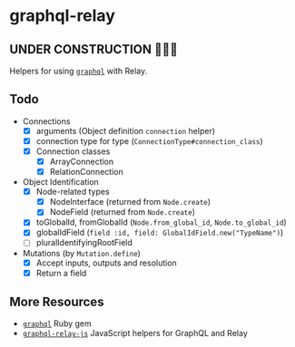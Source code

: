 # graphql-relay

## UNDER CONSTRUCTION 👷🏽🚧

Helpers for using [`graphql`](https://github.com/rmosolgo/graphql-ruby) with Relay.

## Todo

- Connections
  - [x] arguments (Object definition `connection` helper)
  - [x] connection type for type (`ConnectionType#connection_class`)
  - [x] Connection classes
    - [x] ArrayConnection
    - [x] RelationConnection

- Object Identification
  - [x] Node-related types
      - [x] NodeInterface (returned from `Node.create`)
      - [x] NodeField (returned from `Node.create`)
  - [x] toGlobalId, fromGlobalId (`Node.from_global_id`, `Node.to_global_id`)
  - [x] globalIdField (`field :id, field: GlobalIdField.new("TypeName")`)
  - [ ] pluralIdentifyingRootField

- Mutations (by `Mutation.define`)
  - [x] Accept inputs, outputs and resolution
  - [x] Return a field

## More Resources

- [`graphql`](https://github.com/rmosolgo/graphql-ruby) Ruby gem
- [`graphql-relay-js`](https://github.com/graphql/graphql-relay-js) JavaScript helpers for GraphQL and Relay
